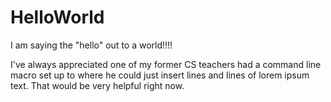 # HelloWorld
I am saying the "hello" out to a world!!!!


I've always appreciated one of my former CS teachers had a command line macro set up to where he could just insert lines and lines of lorem ipsum text.
That would be very helpful right now.
